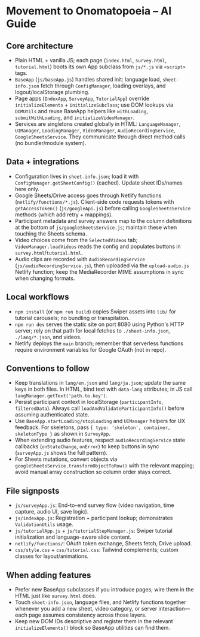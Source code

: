# Movement to Onomatopoeia – AI Guide

## Core architecture
- Plain HTML + vanilla JS; each page (`index.html`, `survey.html`, `tutorial.html`) boots its own App subclass from `js/*.js` via `<script>` tags.
- `BaseApp` (`js/baseApp.js`) handles shared init: language load, `sheet-info.json` fetch through `ConfigManager`, loading overlays, and logout/localStorage plumbing.
- Page apps (`IndexApp`, `SurveyApp`, `TutorialApp`) override `initializeElements` + `initializeSubclass`; use DOM lookups via `DOMUtils` and reuse BaseApp helpers like `withLoading`, `submitWithLoading`, and `initializeVideoManager`.
- Services are singletons created globally in HTML: `LanguageManager`, `UIManager`, `LoadingManager`, `VideoManager`, `AudioRecordingService`, `GoogleSheetsService`. They communicate through direct method calls (no bundler/module system).

## Data + integrations
- Configuration lives in `sheet-info.json`; load it with `ConfigManager.getSheetConfig()` (cached). Update sheet IDs/names here only.
- Google Sheets/Drive access goes through Netlify functions (`netlify/functions/*.js`). Client-side code requests tokens with `getAccessToken()` (`js/googleApi.js`) before calling `GoogleSheetsService` methods (which add retry + mappings).
- Participant metadata and survey answers map to the column definitions at the bottom of `js/googleSheetsService.js`; maintain these when touching the Sheets schema.
- Video choices come from the `SelectedVideos` tab; `VideoManager.loadVideos` reads the config and populates buttons in `survey.html`/`tutorial.html`.
- Audio clips are recorded with `AudioRecordingService` (`js/audioRecordingService.js`), then uploaded via the `upload-audio.js` Netlify function; keep the MediaRecorder MIME assumptions in sync when changing formats.

## Local workflows
- `npm install` (or `npm run build`) copies Swiper assets into `lib/` for tutorial carousels; no bundling or transpilation.
- `npm run dev` serves the static site on port 8080 using Python's HTTP server; rely on that path for local fetches to `./sheet-info.json`, `./lang/*.json`, and videos.
- Netlify deploys the `main` branch; remember that serverless functions require environment variables for Google OAuth (not in repo).

## Conventions to follow
- Keep translations in `lang/en.json` and `lang/ja.json`; update the same keys in both files. In HTML, bind text with `data-lang` attributes; in JS call `langManager.getText('path.to.key')`.
- Persist participant context in localStorage (`participantInfo`, `filteredData`). Always call `loadAndValidateParticipantInfo()` before assuming authenticated state.
- Use `BaseApp.startLoading/stopLoading` and `UIManager` helpers for UX feedback. For skeletons, pass `{ type: 'skeleton', container, skeletonType }` as shown in `SurveyApp`.
- When extending audio features, respect `audioRecordingService` state callbacks (`onStateChange`, `onError`) to keep buttons in sync (`surveyApp.js` shows the full pattern).
- For Sheets mutations, convert objects via `googleSheetsService.transformObjectToRow()` with the relevant mapping; avoid manual array construction so column order stays correct.

## File signposts
- `js/surveyApp.js`: End-to-end survey flow (video navigation, time capture, audio UI, save logic).
- `js/indexApp.js`: Registration + participant lookup; demonstrates `ValidationUtils` usage.
- `js/tutorialApp.js` + `js/tutorialStepManager.js`: Swiper tutorial initialization and language-aware slide content.
- `netlify/functions/`: OAuth token exchange, Sheets fetch, Drive upload.
- `css/style.css` + `css/tutorial.css`: Tailwind complements; custom classes for layout/animations.

## When adding features
- Prefer new BaseApp subclasses if you introduce pages; wire them in the HTML just like `survey.html` does.
- Touch `sheet-info.json`, language files, and Netlify functions together whenever you add a new sheet, video category, or server interaction—each page assumes consistency across those layers.
- Keep new DOM IDs descriptive and register them in the relevant `initializeElements()` block so BaseApp utilities can find them.